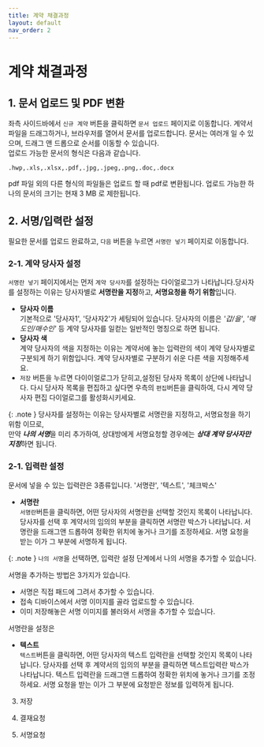 ```yaml
---
title: 계약 채결과정 
layout: default
nav_order: 2
---
```


# 계약 채결과정
## 1. 문서 업로드 및 PDF 변환
좌측 사이드바에서 `신규 계약` 버튼을 클릭하면 `문서 업로드` 페이지로 이동합니다. 계약서 파일을 드래그하거나, 브라우저를 열어서 문서를 업로드합니다.
문서는 여러개 일 수 있으며, 드래그 앤 드롭으로 순서를 이동할 수 있습니다.  
업로드 가능한 문서의 형식은 다음과 같습니다. 
```
.hwp,.xls,.xlsx,.pdf,.jpg,.jpeg,.png,.doc,.docx
```
pdf 파일 외의 다른 형식의 파일들은 업로드 할 때 pdf로 변환됩니다. 업로드 가능한 하나의 문서의 크기는 현재 3 MB 로 제한됩니다.

## 2. 서명/입력란 설정
필요한 문서를 업로드 완료하고, `다음` 버튼을 누르면 `서명란 넣기`  페이지로 이동합니다.  
### 2-1. 계약 당사자 설정
`서명란 넣기` 페이지에서는 먼저 `계약 당사자`를 설정하는 다이얼로그가 나타납니다.당사자를 설정하는 이유는 당사자별로 **서명란을 지정**하고,  **서명요청을 하기 위함**입니다.
 - **당사자 이름**  
  기본적으로 '당사자1', '당사자2'가 세팅되어 있습니다. 당사자의 이름은 *'갑/을'*, *'매도인/매수인'* 등 계약 당사자를 일컫는 일반적인 명칭으로 하면 됩니다.
 - **당사자 색**  
 계약 당사자의 색을 지정하는 이유는 계약서에 놓는 입력란의 색이 계약 당사자별로 구분되게 하기 위함입니다. 계약 당사자별로 구분하기 쉬운 다른 색을 지정해주세요.
 - `저장` 버튼을 누르면 다이이얼로그가 닫히고,설정된 당사자 목록이 상단에 나타납니다. 다시 당사자 목록을 편집하고 싶다면 우측의 `편집`버튼을 클릭하여, 다시 계약 당사자 편집 다이얼로그를 활성화시키세요.
 
{: .note }
당사자를 설정하는 이유는 당사자별로 서명란을 지정하고, 서명요청을 하기 위함 이므로,  
만약  ***나의 서명***을 미리 추가하여, 상대방에게 서명요청할 경우에는 ***상대 계약 당사자만 지정***하면 됩니다.  

### 2-1. 입력란 설정
문서에 넣을 수 있는 입력란은 3종류입니다. '서명란', '텍스트', '체크박스'
- **서명란**  
`서명란`버튼을 클릭하면, 어떤 당사자의 서명란을 선택할 것인지 목록이 나타납니다. 당사자를 선택 후 계약서의 임의의 부분을 클릭하면 서명란 박스가 나타납니다. 서명란을 드래그앤 드롭하여 정확한 위치에 놓거나 크기를 조정하세요. 서명 요청을 받는 이가 그 부분에 서명하게 됩니다. 

{: .note }
 `나의 서명`을 선택하면, 입력란 설정 단계에서 나의 서명을 추가할 수 있습니다. 
 
 서명을 추가하는 방법은 3가지가 있습니다. 
 - 서명은 직접 패드에 그려서 추가할 수 있습니다. 
 - 접속 디바이스에서 서명 이미지를 골라 업로드할 수 있습니다.
 - 이미 저장해놓은 서명 이미지를 불러와서 서명을 추가할 수 있습니다.

 서명란을 설정은 

- **텍스트**  
`텍스트`버튼을 클릭하면, 어떤 당사자의 텍스트 입력란을 선택할 것인지 목록이 나타납니다. 당사자를 선택 후 계약서의 임의의 부분을 클릭하면 텍스트입력란 박스가 나타납니다. 텍스트 입력란을 드래그앤 드롭하여 정확한 위치에 놓거나 크기를 조정하세요. 서명 요청을 받는 이가 그 부분에 요청받은 정보를 입력하게 됩니다. 
 


3. 저장 

4. 결재요청

5. 서명요청 
